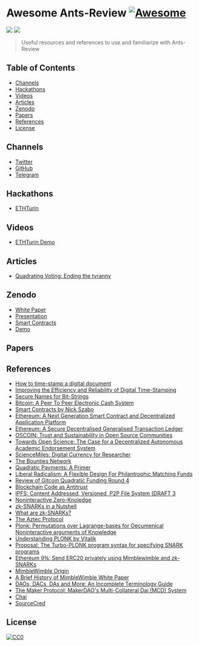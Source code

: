 # Awesome Ants-Review [![Awesome](https://cdn.rawgit.com/sindresorhus/awesome/d7305f38d29fed78fa85652e3a63e154dd8e8829/media/badge.svg)](https://github.com/sindresorhus/awesome)

[![](https://img.shields.io/badge/made%20by-Ants%20Labs-orange.svg?style=flat-square)]()
[![](https://img.shields.io/badge/project-AntsReview-orange.svg?style=flat-square)](https://github.com/naszam/ants-review)

> Useful resources and references to use and familiarize with Ants-Review
 

## Table of Contents

- [Channels](#channels) 
- [Hackathons](#hackathons)
- [Videos](#videos)
- [Articles](#articles)
- [Zenodo]()
- [Papers](#papers)
- [References](#references)
- [License](#license)

## Channels
- [Twitter](https://twitter.com/AntsReview)
- [GitHub](https://github.com/naszam/ants-review)
- [Telegram](https://t.me/AntsReview)

## Hackathons
- [ETHTurin](https://ethlocal.co/ethturin/hacks)

## Videos
- [ETHTurin Demo](https://www.youtube.com/watch?v=9FMsM5otQVM&feature=youtu.be)

## Articles
- [Quadrating Voting: Ending the tyranny](https://ipfs.leapdao.org/blog/quadratic-voting)

## Zenodo
- [White Paper](https://zenodo.org/record/3828087#.XtVYjDdKg5k)
- [Presentation](https://zenodo.org/record/3828067#.XtVYojdKg5k)
- [Smart Contracts](https://zenodo.org/record/3829162#.XtVYszdKg5k)
- [Demo](https://zenodo.org/record/3829183#.XtVY0TdKg5k)
## Papers

## References
- [How to time-stamp a digital document](https://link.springer.com/article/10.1007/BF00196791)  
- [Improving the Efficiency and Reliability of Digital Time-Stamping](https://www.math.columbia.edu/~bayer/papers/Timestamp_BHS93.pdf)  
- [Secure Names for Bit-Strings](https://nakamotoinstitute.org/static/docs/secure-names-bit-strings.pdf)  
- [Bitcoin: A Peer To Peer Electronic Cash System](https://drive.google.com/file/d/1LzRKfWwamolbf4haCzu3Pcyztf00DBVH/view)  
- [Smart Contracts by Nick Szabo](https://drive.google.com/file/d/1fQpwlpWToDyBMyBhZDobS29Szn4xpXeH/view)  
- [Ethereum: A Next Generation Smart Contract and Decentralized Application Platform](https://ethereum.org/whitepaper/)  
- [Ethereum: A Secure Decentralised Generalised Transaction Ledger](https://ethereum.github.io/yellowpaper/paper.pdf)  
- [OSCOIN: Trust and Sustainability in Open Source Communities](http://oscoin.io/oscoin.pdf)  
- [Towards Open Science: The Case for a Decentralized Autonomous Academic Endorsement System](https://zenodo.org/record/60054#.XtYmOzdKg5l)  
- [ScienceMiles: Digital Currency for Researcher](https://drive.google.com/file/d/1pcxq2-afAvT0ye6Z6Gu38vWbC3JyZQMF/view)  
- [The Bounties Network](https://bounties.network/)
- [Quadratic Payments: A Primer](https://vitalik.ca/general/2019/12/07/quadratic.html)  
- [Liberal Radicalism: A Flexible Design For Philantrophic Matching Funds](https://drive.google.com/file/d/1A2B7OH78e20nM9m1tNJSlCfoy1QFnCbB/view)  
- [Review of Gitcoin Quadratic Funding Round 4](https://vitalik.ca/general/2020/01/28/round4.html)  
- [Blockchain Code as Antitrust](https://papers.ssrn.com/sol3/papers.cfm?abstract_id=3597399)  
- [IPFS: Content Addressed, Versioned, P2P File System (DRAFT 3](https://github.com/ipfs/ipfs/blob/master/papers/ipfs-cap2pfs/ipfs-p2p-file-system.pdf)  
- [Noninteractive Zero-Knoledge](https://people.csail.mit.edu/silvio/Selected%20Scientific%20Papers/Zero%20Knowledge/Noninteractive_Zero-Knowkedge.pdf)  
- [zk-SNARKs in a Nutshell](https://chriseth.github.io/notes/articles/zksnarks/zksnarks.pdf)  
- [What are zk-SNARKs?](https://z.cash/technology/zksnarks/)  
- [The Aztec Protocol](https://drive.google.com/file/d/1d9UoSDBmi4VWdicA_2wNinxLQtsyLyZM/view)  
- [Plonk: Permutations over Lagrange-bases for Oecumenical Noninteractive arguments of Knowledge](https://drive.google.com/file/d/1jd5LJ8MX0D4e7q1X4gG0vdyNA9Rx_cef/view)  
- [Understanding PLONK by Vitalik](https://vitalik.ca/general/2019/09/22/plonk.html)  
- [Proposal: The Turbo-PLONK program syntax for specifying SNARK programs](https://docs.zkproof.org/pages/standards/accepted-workshop3/proposal-turbo_plonk.pdf)  
- [Ethereum 9¾: Send ERC20 privately using Mimblewimble and zk-SNARKs](https://ethresear.ch/t/ethereum-9-send-erc20-privately-using-mimblewimble-and-zk-snarks/6217)  
- [MimbleWimble Origin](https://github.com/mimblewimble/docs/wiki/MimbleWimble-Origin)  
- [A Brief History of MimbleWimble White Paper](https://github.com/mimblewimble/docs/wiki/A-Brief-History-of-MimbleWimble-White-Paper)  
- [DAOs, DACs, DAs and More: An Incomplete Terminology Guide](https://blog.ethereum.org/2014/05/06/daos-dacs-das-and-more-an-incomplete-terminology-guide/)  
- [The Maker Protocol: MakerDAO's Multi-Collateral Dai (MCD) System](https://makerdao.com/en/whitepaper/)  
- [Chai](https://chai.money/about.html)  
- [SourceCred](https://sourcecred.io/)

## License
[![CC0](https://licensebuttons.net/p/zero/1.0/88x31.png)](https://creativecommons.org/publicdomain/zero/1.0/)
